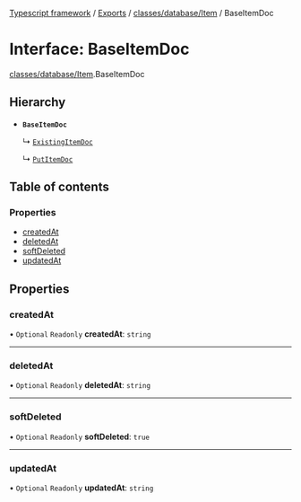 [Typescript framework](../index.md) / [Exports](../modules.md) / [classes/database/Item](../modules/classes_database_Item.md) / BaseItemDoc

# Interface: BaseItemDoc

[classes/database/Item](../modules/classes_database_Item.md).BaseItemDoc

## Hierarchy

- **`BaseItemDoc`**

  ↳ [`ExistingItemDoc`](classes_database_Item.Item.ExistingItemDoc.md)

  ↳ [`PutItemDoc`](classes_database_Item.Item.PutItemDoc.md)

## Table of contents

### Properties

- [createdAt](classes_database_Item.BaseItemDoc.md#createdat)
- [deletedAt](classes_database_Item.BaseItemDoc.md#deletedat)
- [softDeleted](classes_database_Item.BaseItemDoc.md#softdeleted)
- [updatedAt](classes_database_Item.BaseItemDoc.md#updatedat)

## Properties

### createdAt

• `Optional` `Readonly` **createdAt**: `string`

___

### deletedAt

• `Optional` `Readonly` **deletedAt**: `string`

___

### softDeleted

• `Optional` `Readonly` **softDeleted**: ``true``

___

### updatedAt

• `Optional` `Readonly` **updatedAt**: `string`
